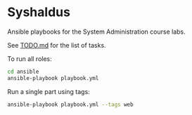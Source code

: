# Syshaldus

Ansible playbooks for the System Administration course labs.

See [TODO.md](TODO.md) for the list of tasks.

To run all roles:

```bash
cd ansible
ansible-playbook playbook.yml
```

Run a single part using tags:

```bash
ansible-playbook playbook.yml --tags web
```
